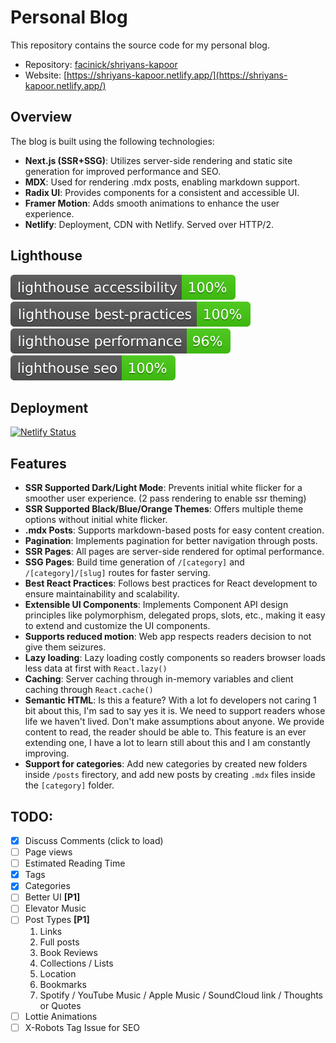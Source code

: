 # Personal Blog

This repository contains the source code for my personal blog.

- Repository: [facinick/shriyans-kapoor](https://github.com/facinick/shriyans-kapoor.git)
- Website: [https://shriyans-kapoor.netlify.app/](https://shriyans-kapoor.netlify.app/)

## Overview

The blog is built using the following technologies:

- **Next.js (SSR+SSG)**: Utilizes server-side rendering and static site generation for improved performance and SEO.
- **MDX**: Used for rendering .mdx posts, enabling markdown support.
- **Radix UI**: Provides components for a consistent and accessible UI.
- **Framer Motion**: Adds smooth animations to enhance the user experience.
- **Netlify**: Deployment, CDN with Netlify. Served over HTTP/2.

## Lighthouse
[![Lighthouse Accessibility Badge](./lighthouse_badges/lighthouse_accessibility.svg)](https://github.com/emazzotta/lighthouse-badges)
[![Lighthouse Best Practices Badge](./lighthouse_badges/lighthouse_best-practices.svg)](https://github.com/emazzotta/lighthouse-badges)
[![Lighthouse Performance Badge](./lighthouse_badges/lighthouse_performance.svg)](https://github.com/emazzotta/lighthouse-badges)
[![Lighthouse SEO Badge](./lighthouse_badges/lighthouse_seo.svg)](https://github.com/emazzotta/lighthouse-badges)

## Deployment
[![Netlify Status](https://api.netlify.com/api/v1/badges/55205328-9705-4a25-a7bf-ed133859b9a0/deploy-status)](https://app.netlify.com/sites/shriyans-kapoor/deploys)

## Features

- **SSR Supported Dark/Light Mode**: Prevents initial white flicker for a smoother user experience. (2 pass rendering to enable ssr theming)
- **SSR Supported Black/Blue/Orange Themes**: Offers multiple theme options without initial white flicker.
- **.mdx Posts**: Supports markdown-based posts for easy content creation.
- **Pagination**: Implements pagination for better navigation through posts.
- **SSR Pages**: All pages are server-side rendered for optimal performance.
- **SSG Pages**: Build time generation of `/[category]` and `/[category]/[slug]` routes for faster serving.
- **Best React Practices**: Follows best practices for React development to ensure maintainability and scalability.
- **Extensible UI Components**: Implements Component API design principles like polymorphism, delegated props, slots, etc., making it easy to extend and customize the UI components.
- **Supports reduced motion**: Web app respects readers decision to not give them seizures.
- **Lazy loading**: Lazy loading costly components so readers browser loads less data at first with `React.lazy()`
- **Caching**: Server caching through in-memory variables and client caching through `React.cache()`
- **Semantic HTML**: Is this a feature? With a lot fo developers not caring 1 bit about this, I'm sad to say yes it is. We need to support readers whose life we haven't lived. Don't make assumptions about anyone. We provide content to read, the reader should be able to. This feature is an ever extending one, I have a lot to learn still about this and I am constantly improving.
- **Support for categories**: Add new categories by created new folders inside `/posts` firectory, and add new posts by creating `.mdx` files inside the `[category]` folder.

## TODO:
- [x] Discuss Comments (click to load)
- [ ] Page views
- [ ] Estimated Reading Time
- [x] Tags
- [x] Categories
- [ ] Better UI **[P1]**
- [ ] Elevator Music
- [ ] Post Types **[P1]**
    1. Links
    2. Full posts
    3. Book Reviews
    4. Collections / Lists
    5. Location
    6. Bookmarks
    7. Spotify / YouTube Music / Apple Music / SoundCloud link / Thoughts or Quotes
- [ ] Lottie Animations
- [ ] X-Robots Tag Issue for SEO